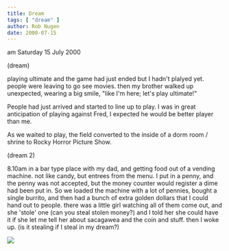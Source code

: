 ```yaml
---
title: Dream
tags: [ "dream" ]
author: Rob Nugen
date: 2000-07-15
---
```


<p class=date>am Saturday 15 July 2000</p>

<p class=note>(dream)</p>

<p class=dream>playing ultimate and the game had just ended but I hadn't plalyed yet.   people were leaving  to go see movies.  then my brother walked up unexpected, wearing a big smile, "like I'm here; let's play ultimate!"

<p class=dream>People had just arrived and started to line up to play.  I was in great anticipation of playing against Fred, I expected he would be better player than me.

<p class=dream>As we waited to play, the field converted to the inside of a dorm room / shrine to Rocky Horror Picture Show.

<p class=note>(dream 2)</p>

<p class=dream>8.10am  in a bar type place with my dad, and getting food out of a vending machine.  not like candy, but entrees from the menu. I put in a penny, and the penny was not accepted, but the money counter would register a dime had been put in.  So we loaded the machine with a lot of pennies, bought a single burrito, and then had a bunch of extra golden dollars that I could hand out to people.  there was a little girl watching all of them come out, and she 'stole' one (can you steal stolen money?) and I told her she could have it if she let me tell her about sacagawea and the coin and stuff.    then I woke up.  (is it stealing if I steal in my dream?)

<p><img src="/images/rob/wL-ROB.gif">

